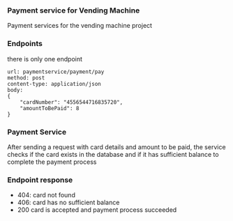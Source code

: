 ### Payment service for Vending Machine

Payment services for the vending machine project

### Endpoints
there is only one endpoint 
```http
url: paymentservice/payment/pay
method: post
content-type: application/json
body:
{
	"cardNumber": "4556544716835720", 
	"amountToBePaid": 8
}
```
### Payment Service
After sending a request with card details and amount to be paid, the service checks if the card exists in the database and if it has sufficient balance to complete the payment process

### Endpoint response
* 404: card not found
* 406: card has no sufficient balance
* 200 card is accepted and payment process succeeded
